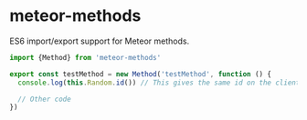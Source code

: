 # meteor-methods
ES6 import/export support for Meteor methods.


```javascript
import {Method} from 'meteor-methods'

export const testMethod = new Method('testMethod', function () {
  console.log(this.Random.id()) // This gives the same id on the client and server

  // Other code
})

```
